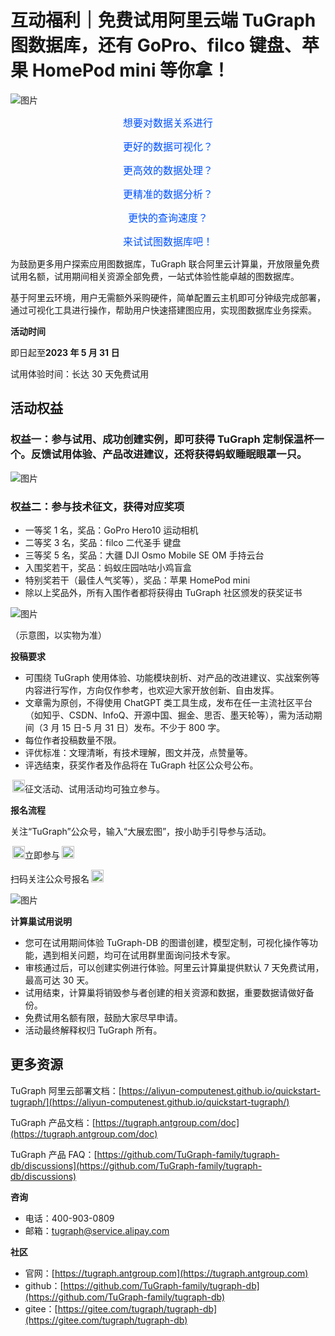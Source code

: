 # 互动福利｜免费试用阿里云端 TuGraph 图数据库，还有 GoPro、filco 键盘、苹果 HomePod mini 等你拿！

<style>
  .img{
    width: 20px !important;
    display: inline-block !important;
    margin-left: 3px;
    margin-bottom: 3px;   
  }
</style>

![图片](https://mdn.alipayobjects.com/huamei_qcdryc/afts/img/A*q5QFTphSfpMAAAAAAAAAAAAADgOBAQ/original)

<p style="text-align:center;">
<span style="font-size: 12pt; color: rgb(0, 82, 255); font-family: &quot;Helvetica Neue&quot;, Helvetica, &quot;Hiragino Sans GB&quot;, &quot;Microsoft YaHei&quot;, Arial, sans-serif; visibility: visible;">想要对数据关系进行</span>
<p>

<p style="text-align:center;">
<span style="font-size: 12pt; color: rgb(0, 82, 255); font-family: &quot;Helvetica Neue&quot;, Helvetica, &quot;Hiragino Sans GB&quot;, &quot;Microsoft YaHei&quot;, Arial, sans-serif; visibility: visible;">更好的数据可视化？</span>
<p>

<p style="text-align:center;">
<span style="font-size: 12pt; color: rgb(0, 82, 255); font-family: &quot;Helvetica Neue&quot;, Helvetica, &quot;Hiragino Sans GB&quot;, &quot;Microsoft YaHei&quot;, Arial, sans-serif; visibility: visible;">更高效的数据处理？</span>
<p>

<p style="text-align:center;">
<span style="font-size: 12pt; color: rgb(0, 82, 255); font-family: &quot;Helvetica Neue&quot;, Helvetica, &quot;Hiragino Sans GB&quot;, &quot;Microsoft YaHei&quot;, Arial, sans-serif; visibility: visible;">更精准的数据分析？</span>
<p>

<p style="text-align:center;">
<span style="font-size: 12pt; color: rgb(0, 82, 255); font-family: &quot;Helvetica Neue&quot;, Helvetica, &quot;Hiragino Sans GB&quot;, &quot;Microsoft YaHei&quot;, Arial, sans-serif; visibility: visible;">更快的查询速度？</span>
<p>

<p style="text-align:center;">
<span style="font-size: 12pt; color: rgb(0, 82, 255); font-family: &quot;Helvetica Neue&quot;, Helvetica, &quot;Hiragino Sans GB&quot;, &quot;Microsoft YaHei&quot;, Arial, sans-serif; visibility: visible;">来试试图数据库吧！</span>
<p>

为鼓励更多用户探索应用图数据库，TuGraph 联合阿里云计算巢，开放限量免费试用名额，试用期间相关资源全部免费，一站式体验性能卓越的图数据库。

基于阿里云环境，用户无需额外采购硬件，简单配置云主机即可分钟级完成部署，通过可视化工具进行操作，帮助用户快速搭建图应用，实现图数据库业务探索。

**活动时间**

即日起至**2023 年 5 月 31 日**

试用体验时间：长达 30 天免费试用

## **活动权益**

### 权益一：参与试用、成功创建实例，即可获得 TuGraph 定制保温杯一个。反馈试用体验、产品改进建议，还将获得蚂蚁睡眠眼罩一只。

![图片](https://mdn.alipayobjects.com/huamei_qcdryc/afts/img/A*6Fc1SZIB9c4AAAAAAAAAAAAADgOBAQ/original)

### 权益二：参与技术征文，获得对应奖项

- 一等奖 1 名，奖品：GoPro Hero10 运动相机
- 二等奖 3 名，奖品：filco 二代圣手 键盘
- 三等奖 5 名，奖品：大疆 DJI Osmo Mobile SE OM 手持云台
- 入围奖若干，奖品：蚂蚁庄园咕咕小鸡盲盒
- 特别奖若干（最佳人气奖等），奖品：苹果 HomePod mini
- 除以上奖品外，所有入围作者都将获得由 TuGraph 社区颁发的获奖证书

![图片](https://mdn.alipayobjects.com/huamei_qcdryc/afts/img/A*CMLuQbB-EokAAAAAAAAAAAAADgOBAQ/original)

（示意图，以实物为准）

**投稿要求**

- 可围绕 TuGraph 使用体验、功能模块剖析、对产品的改进建议、实战案例等内容进行写作，方向仅作参考，也欢迎大家开放创新、自由发挥。
- 文章需为原创，不得使用 ChatGPT 类工具生成，发布在任一主流社区平台（如知乎、CSDN、InfoQ、开源中国、掘金、思否、墨天轮等），需为活动期间（3 月 15 日-5 月 31 日）发布。不少于 800 字。
- 每位作者投稿数量不限。
- 评优标准：文理清晰，有技术理解，图文并茂，点赞量等。
- 评选结束，获奖作者及作品将在 TuGraph 社区公众号公布。

<img class='img' src='https://mdn.alipayobjects.com/huamei_qcdryc/afts/img/A*pNd7QI0SAxEAAAAAAAAAAAAADgOBAQ/original'/>征文活动、试用活动均可独立参与。

**报名流程**

关注“TuGraph”公众号，输入“大展宏图”，按小助手引导参与活动。

<img class='img' src='https://mdn.alipayobjects.com/huamei_qcdryc/afts/img/A*Zym5Qq1_PggAAAAAAAAAAAAADgOBAQ/original'/>立即参与<img class='img' src='https://mdn.alipayobjects.com/huamei_qcdryc/afts/img/A*Zym5Qq1_PggAAAAAAAAAAAAADgOBAQ/original'/>

扫码关注公众号报名<img class='img' src='https://mdn.alipayobjects.com/huamei_qcdryc/afts/img/A*Zym5Qq1_PggAAAAAAAAAAAAADgOBAQ/original'/>

![图片](https://mdn.alipayobjects.com/huamei_qcdryc/afts/img/A*J_6CSZH7ZdIAAAAAAAAAAAAADgOBAQ/original)

**计算巢试用说明**

- 您可在试用期间体验 TuGraph-DB 的图谱创建，模型定制，可视化操作等功能，遇到相关问题，均可在试用群里面询问技术专家。
- 审核通过后，可以创建实例进行体验。阿里云计算巢提供默认 7 天免费试用，最高可达 30 天。
- 试用结束，计算巢将销毁参与者创建的相关资源和数据，重要数据请做好备份。
- 免费试用名额有限，鼓励大家尽早申请。
- 活动最终解释权归 TuGraph 所有。

## **更多资源**

TuGraph 阿里云部署文档：[https://aliyun-computenest.github.io/quickstart-tugraph/](https://aliyun-computenest.github.io/quickstart-tugraph/)

TuGraph 产品文档：[https://tugraph.antgroup.com/doc](https://tugraph.antgroup.com/doc)

TuGraph 产品 FAQ：[https://github.com/TuGraph-family/tugraph-db/discussions](https://github.com/TuGraph-family/tugraph-db/discussions)

**咨询**

- 电话：400-903-0809
- 邮箱：tugraph@service.alipay.com

**社区**

- 官网：[https://tugraph.antgroup.com](https://tugraph.antgroup.com)
- github：[https://github.com/TuGraph-family/tugraph-db](https://github.com/TuGraph-family/tugraph-db)
- gitee：[https://gitee.com/tugraph/tugraph-db](https://gitee.com/tugraph/tugraph-db)
